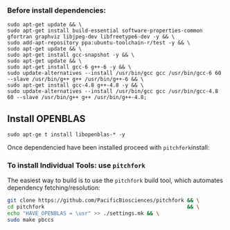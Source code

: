 

### Before install dependencies:
```
sudo apt-get update && \
sudo apt-get install build-essential software-properties-common  gfortran graphviz libjpeg-dev libfreetype6-dev -y && \
sudo add-apt-repository ppa:ubuntu-toolchain-r/test -y && \
sudo apt-get update && \
sudo apt-get install gcc-snapshot -y && \
sudo apt-get update && \
sudo apt-get install gcc-6 g++-6 -y && \
sudo update-alternatives --install /usr/bin/gcc gcc /usr/bin/gcc-6 60 --slave /usr/bin/g++ g++ /usr/bin/g++-6 && \
sudo apt-get install gcc-4.8 g++-4.8 -y && \
sudo update-alternatives --install /usr/bin/gcc gcc /usr/bin/gcc-4.8 60 --slave /usr/bin/g++ g++ /usr/bin/g++-4.8;
```
## Install OPENBLAS

```
sudo apt-ge t install libopenblas-* -y 
```


Once dependencied have been installed proceed with `pitchfork`install:

### To install Individual Tools: use `pitchfork`

The easiest way to build is to use the `pitchfork` build tool, which
automates dependency fetching/resolution:

  ```sh
  git clone https://github.com/PacificBiosciences/pitchfork && \
  cd pitchfork                                              && \
  echo "HAVE_OPENBLAS = \usr" >> ./settings.mk && \
  sudo make pbccs
  ```
